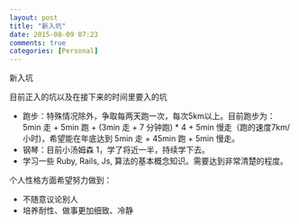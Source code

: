 ```yaml
---
layout: post
title: "新入坑"
date: 2015-08-09 07:23
comments: true
categories: [Personal]
---
```

新入坑

目前正入的坑以及在接下来的时间里要入的坑
* 跑步：特殊情况除外，争取每两天跑一次，每次5km以上。目前跑步为：5min 走 + 5min 跑 + (3min 走 + 7 分钟跑) * 4 + 5min 慢走（跑的速度7km/小时)，希望能在年底达到 5min 走 + 45min 跑 + 5min 慢走。
* 钢琴：目前小汤姆森 1，学了将近一半，持续学下去。
* 学习一些 Ruby, Rails, Js, 算法的基本概念知识。需要达到非常清楚的程度。

个人性格方面希望努力做到：
* 不随意议论别人
* 培养耐性、做事更加细致、冷静
